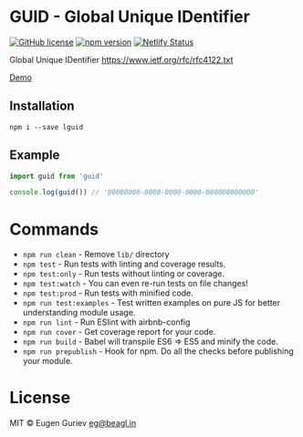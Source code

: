 # GUID - Global Unique IDentifier

[![GitHub license](https://img.shields.io/badge/license-MIT-blue.svg)](https://raw.githubusercontent.com/gcofficial/lguid/master/LICENSE)
[![npm version](https://badge.fury.io/js/lguid.svg)](https://badge.fury.io/js/lguid)
[![Netlify Status](https://api.netlify.com/api/v1/badges/51729682-829f-474c-925c-cfd1cac1e119/deploy-status)](https://app.netlify.com/sites/guid/deploys)

Global Unique IDentifier https://www.ietf.org/rfc/rfc4122.txt

[Demo](https://guid.netlify.com/)

## Installation

```
npm i --save lguid
```

## Example

```js
import guid from 'guid'

console.log(guid()) // '00000000-0000-0000-0000-000000000000'
```

# Commands
- `npm run clean` - Remove `lib/` directory
- `npm test` - Run tests with linting and coverage results.
- `npm test:only` - Run tests without linting or coverage.
- `npm test:watch` - You can even re-run tests on file changes!
- `npm test:prod` - Run tests with minified code.
- `npm run test:examples` - Test written examples on pure JS for better understanding module usage.
- `npm run lint` - Run ESlint with airbnb-config
- `npm run cover` - Get coverage report for your code.
- `npm run build` - Babel will transpile ES6 => ES5 and minify the code.
- `npm run prepublish` - Hook for npm. Do all the checks before publishing your module.


# License

MIT © Eugen Guriev eg@beagl.in
